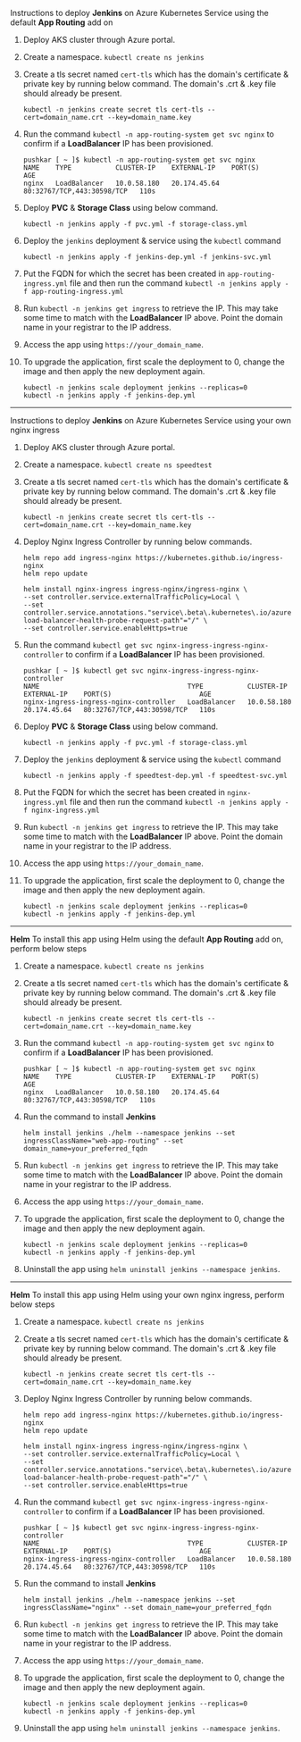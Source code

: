 Instructions to deploy **Jenkins** on Azure Kubernetes Service using the default **App Routing** add on
  1. Deploy AKS cluster through Azure portal.
  2. Create a namespace. ` kubectl create ns jenkins `
  3. Create a tls secret named ` cert-tls ` which has the domain's certificate & private key by running below command. The domain's .crt & .key file should already be present.

     ```
     kubectl -n jenkins create secret tls cert-tls --cert=domain_name.crt --key=domain_name.key
     ```
  4. Run the command ` kubectl -n app-routing-system get svc nginx ` to confirm if a **LoadBalancer** IP has been provisioned.

     ```
     pushkar [ ~ ]$ kubectl -n app-routing-system get svc nginx
     NAME    TYPE           CLUSTER-IP    EXTERNAL-IP    PORT(S)                      AGE
     nginx   LoadBalancer   10.0.58.180   20.174.45.64   80:32767/TCP,443:30598/TCP   110s
     ```
  5. Deploy **PVC** & **Storage Class** using below command.

     ```
     kubectl -n jenkins apply -f pvc.yml -f storage-class.yml
     ```
  6. Deploy the `jenkins` deployment & service using the `kubectl` command

     ```
     kubectl -n jenkins apply -f jenkins-dep.yml -f jenkins-svc.yml
     ```
  7. Put the FQDN for which the secret has been created in ` app-routing-ingress.yml ` file and then run the command ` kubectl -n jenkins apply -f app-routing-ingress.yml `
  8. Run `kubectl -n jenkins get ingress` to retrieve the IP. This may take some time to match with the **LoadBalancer** IP above. Point the domain name in your registrar to the IP address.
  9. Access the app using `https://your_domain_name`.
 10. To upgrade the application, first scale the deployment to 0, change the image and then apply the new deployment again.
     
     ```
     kubectl -n jenkins scale deployment jenkins --replicas=0
     kubectl -n jenkins apply -f jenkins-dep.yml
     ```

-----------------------------

Instructions to deploy **Jenkins** on Azure Kubernetes Service using your own nginx ingress
  1. Deploy AKS cluster through Azure portal.
  2. Create a namespace. ` kubectl create ns speedtest `
  3. Create a tls secret named ` cert-tls ` which has the domain's certificate & private key by running below command. The domain's .crt & .key file should already be present.

     ```
     kubectl -n jenkins create secret tls cert-tls --cert=domain_name.crt --key=domain_name.key
     ```
  4. Deploy Nginx Ingress Controller by running below commands.

     ```
     helm repo add ingress-nginx https://kubernetes.github.io/ingress-nginx
     helm repo update
     ```
     ```
     helm install nginx-ingress ingress-nginx/ingress-nginx \
     --set controller.service.externalTrafficPolicy=Local \
     --set controller.service.annotations."service\.beta\.kubernetes\.io/azure-load-balancer-health-probe-request-path"="/" \
     --set controller.service.enableHttps=true
     ```
  5. Run the command ` kubectl get svc nginx-ingress-ingress-nginx-controller ` to confirm if a **LoadBalancer** IP has been provisioned.

     ```
     pushkar [ ~ ]$ kubectl get svc nginx-ingress-ingress-nginx-controller
     NAME                                     TYPE           CLUSTER-IP    EXTERNAL-IP    PORT(S)                      AGE
     nginx-ingress-ingress-nginx-controller   LoadBalancer   10.0.58.180   20.174.45.64   80:32767/TCP,443:30598/TCP   110s
     ```  
  6. Deploy **PVC** & **Storage Class** using below command.

     ```
     kubectl -n jenkins apply -f pvc.yml -f storage-class.yml
     ```
  7. Deploy the `jenkins` deployment & service using the `kubectl` command

     ```
     kubectl -n jenkins apply -f speedtest-dep.yml -f speedtest-svc.yml
     ```
  8. Put the FQDN for which the secret has been created in ` nginx-ingress.yml ` file and then run the command ` kubectl -n jenkins apply -f nginx-ingress.yml `
  9. Run `kubectl -n jenkins get ingress` to retrieve the IP. This may take some time to match with the **LoadBalancer** IP above. Point the domain name in your registrar to the IP address.
 10. Access the app using `https://your_domain_name`.
 11. To upgrade the application, first scale the deployment to 0, change the image and then apply the new deployment again.
     
     ```
     kubectl -n jenkins scale deployment jenkins --replicas=0
     kubectl -n jenkins apply -f jenkins-dep.yml
     ```

-----------------------------

**Helm**
To install this app using Helm using the default **App Routing** add on, perform below steps
  1. Create a namespace. ` kubectl create ns jenkins `
  2. Create a tls secret named ` cert-tls ` which has the domain's certificate & private key by running below command. The domain's .crt & .key file should already be present.

     ```
     kubectl -n jenkins create secret tls cert-tls --cert=domain_name.crt --key=domain_name.key
     ```
  3. Run the command ` kubectl -n app-routing-system get svc nginx ` to confirm if a **LoadBalancer** IP has been provisioned.

     ```
     pushkar [ ~ ]$ kubectl -n app-routing-system get svc nginx
     NAME    TYPE           CLUSTER-IP    EXTERNAL-IP    PORT(S)                      AGE
     nginx   LoadBalancer   10.0.58.180   20.174.45.64   80:32767/TCP,443:30598/TCP   110s
     ```
  4. Run the command to install **Jenkins**

     ```
     helm install jenkins ./helm --namespace jenkins --set ingressClassName="web-app-routing" --set domain_name=your_preferred_fqdn
     ```
  5. Run `kubectl -n jenkins get ingress` to retrieve the IP. This may take some time to match with the **LoadBalancer** IP above. Point the domain name in your registrar to the IP address.
  6. Access the app using `https://your_domain_name`.
  7. To upgrade the application, first scale the deployment to 0, change the image and then apply the new deployment again.
     
     ```
     kubectl -n jenkins scale deployment jenkins --replicas=0
     kubectl -n jenkins apply -f jenkins-dep.yml
     ```
  8. Uninstall the app using `helm uninstall jenkins --namespace jenkins`.

-----------------------------

**Helm**
To install this app using Helm using your own nginx ingress, perform below steps
  1. Create a namespace. ` kubectl create ns jenkins `
  2. Create a tls secret named ` cert-tls ` which has the domain's certificate & private key by running below command. The domain's .crt & .key file should already be present.

     ```
     kubectl -n jenkins create secret tls cert-tls --cert=domain_name.crt --key=domain_name.key
     ```
  3. Deploy Nginx Ingress Controller by running below commands.
     
     ```
     helm repo add ingress-nginx https://kubernetes.github.io/ingress-nginx
     helm repo update
     ```
     ```
     helm install nginx-ingress ingress-nginx/ingress-nginx \
     --set controller.service.externalTrafficPolicy=Local \
     --set controller.service.annotations."service\.beta\.kubernetes\.io/azure-load-balancer-health-probe-request-path"="/" \
     --set controller.service.enableHttps=true
     ```
  4. Run the command ` kubectl get svc nginx-ingress-ingress-nginx-controller ` to confirm if a **LoadBalancer** IP has been provisioned.

     ```
     pushkar [ ~ ]$ kubectl get svc nginx-ingress-ingress-nginx-controller
     NAME                                     TYPE           CLUSTER-IP    EXTERNAL-IP    PORT(S)                      AGE
     nginx-ingress-ingress-nginx-controller   LoadBalancer   10.0.58.180   20.174.45.64   80:32767/TCP,443:30598/TCP   110s
     ```
  5. Run the command to install **Jenkins**

     ```
     helm install jenkins ./helm --namespace jenkins --set ingressClassName="nginx" --set domain_name=your_preferred_fqdn
     ```
  6. Run `kubectl -n jenkins get ingress` to retrieve the IP. This may take some time to match with the **LoadBalancer** IP above. Point the domain name in your registrar to the IP address.
  7. Access the app using `https://your_domain_name`.
  8. To upgrade the application, first scale the deployment to 0, change the image and then apply the new deployment again.
     
     ```
     kubectl -n jenkins scale deployment jenkins --replicas=0
     kubectl -n jenkins apply -f jenkins-dep.yml
     ```
  9. Uninstall the app using `helm uninstall jenkins --namespace jenkins`.
